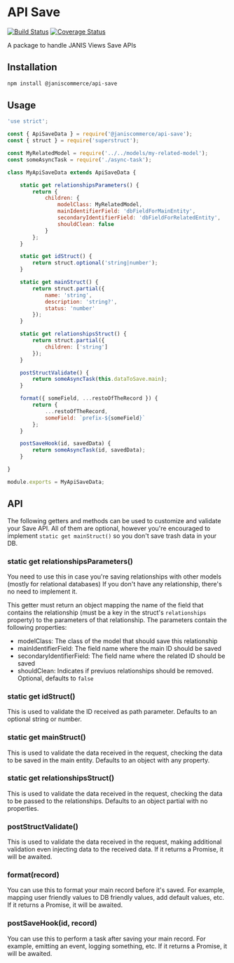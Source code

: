 # API Save

[![Build Status](https://travis-ci.org/janis-commerce/api-save.svg?branch=master)](https://travis-ci.org/janis-commerce/api-save)
[![Coverage Status](https://coveralls.io/repos/github/janis-commerce/api-save/badge.svg?branch=master)](https://coveralls.io/github/janis-commerce/api-save?branch=master)

A package to handle JANIS Views Save APIs

## Installation
```sh
npm install @janiscommerce/api-save
```

## Usage
```js
'use strict';

const { ApiSaveData } = require('@janiscommerce/api-save');
const { struct } = require('superstruct');

const MyRelatedModel = require('../../models/my-related-model');
const someAsyncTask = require('./async-task');

class MyApiSaveData extends ApiSaveData {

	static get relationshipsParameters() {
		return {
			children: {
				modelClass: MyRelatedModel,
				mainIdentifierField: 'dbFieldForMainEntity',
				secondaryIdentifierField: 'dbFieldForRelatedEntity',
				shouldClean: false
			}
		};
	}

	static get idStruct() {
		return struct.optional('string|number');
	}

	static get mainStruct() {
		return struct.partial({
			name: 'string',
			description: 'string?',
			status: 'number'
		});
	}

	static get relationshipsStruct() {
		return struct.partial({
			children: ['string']
		});
	}

	postStructValidate() {
		return someAsyncTask(this.dataToSave.main);
	}

	format({ someField, ...restoOfTheRecord }) {
		return {
			...restoOfTheRecord,
			someField: `prefix-${someField}`
		};
	}

	postSaveHook(id, savedData) {
		return someAsyncTask(id, savedData);
	}

}

module.exports = MyApiSaveData;
```

## API

The following getters and methods can be used to customize and validate your Save API.
All of them are optional, however you're encouraged to implement `static get mainStruct()` so you don't save trash data in your DB.

### static get relationshipsParameters()
You need to use this in case you're saving relationships with other models (mostly for relational databases)
If you don't have any relationship, there's no need to implement it.

This getter must return an object mapping the name of the field that contains the relationship (must be a key in the struct's `relationships` property) to the parameters of that relationship.
The parameters contain the following properties:
- modelClass: The class of the model that should save this relationship
- mainIdentifierField: The field name where the main ID should be saved
- secondaryIdentifierField: The field name where the related ID should be saved
- shouldClean: Indicates if previuos relationships should be removed. Optional, defaults to `false`

### static get idStruct()
This is used to validate the ID received as path parameter.
Defaults to an optional string or number.

### static get mainStruct()
This is used to validate the data received in the request, checking the data to be saved in the main entity.
Defaults to an object with any property.

### static get relationshipsStruct()
This is used to validate the data received in the request, checking the data to be passed to the relationships.
Defaults to an object partial with no properties.

### postStructValidate()
This is used to validate the data received in the request, making additional validation even injecting data to the received data.
If it returns a Promise, it will be awaited.

### format(record)
You can use this to format your main record before it's saved. For example, mapping user friendly values to DB friendly values, add default values, etc.
If it returns a Promise, it will be awaited.

### postSaveHook(id, record)
You can use this to perform a task after saving your main record. For example, emitting an event, logging something, etc.
If it returns a Promise, it will be awaited.
